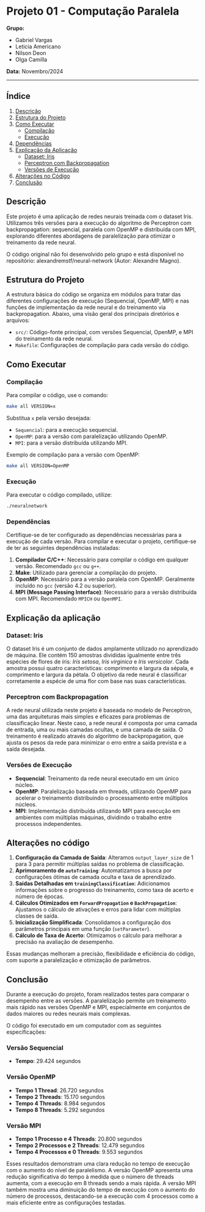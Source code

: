 
# Projeto 01 - Computação Paralela

**Grupo:**  
- Gabriel Vargas  
- Leticia Americano  
- Nilson Deon  
- Olga Camilla  

**Data:** Novembro/2024  

---

## Índice
1. [Descrição](#descrição)
2. [Estrutura do Projeto](#estrutura-do-projeto)
3. [Como Executar](#como-executar)
    - [Compilação](#compilação)
    - [Execução](#execução)
4. [Dependências](#dependências)
5. [Explicação da Aplicação](#explicação-da-aplicação)
    - [Dataset: Iris](#dataset-iris)
    - [Perceptron com Backpropagation](#perceptron-com-backpropagation)
    - [Versões de Execução](#versões-de-execução)
6. [Alterações no Código](#alterações-no-código)
7. [Conclusão](#conclusão)

## Descrição
Este projeto é uma aplicação de redes neurais treinada com o dataset Iris. Utilizamos três versões para a execução do algoritmo de Perceptron com backpropagation: sequencial, paralela com OpenMP e distribuída com MPI, explorando diferentes abordagens de paralelização para otimizar o treinamento da rede neural.

O código original não foi desenvolvido pelo grupo e está disponível no repositório: alexandremstf/neural-network (Autor: Alexandre Magno).

## Estrutura do Projeto
A estrutura básica do código se organiza em módulos para tratar das diferentes configurações de execução (Sequencial, OpenMP, MPI) e nas funções de implementação da rede neural e do treinamento via backpropagation. Abaixo, uma visão geral dos principais diretórios e arquivos:

- `src/`: Código-fonte principal, com versões Sequencial, OpenMP, e MPI do treinamento da rede neural.
- `Makefile`: Configurações de compilação para cada versão do código.

## Como Executar
### Compilação
Para compilar o código, use o comando:

```bash
make all VERSION=x
```

Substitua `x` pela versão desejada:
- `Sequencial`: para a execução sequencial.
- `OpenMP`: para a versão com paralelização utilizando OpenMP.
- `MPI`: para a versão distribuída utilizando MPI.

Exemplo de compilação para a versão com OpenMP:

```bash
make all VERSION=OpenMP
```

### Execução
Para executar o código compilado, utilize:

```bash
./neuralnetwork
```

### Dependências
Certifique-se de ter configurado as dependências necessárias para a execução de cada versão. Para compilar e executar o projeto, certifique-se de ter as seguintes dependências instaladas:

1. **Compilador C/C++**: Necessário para compilar o código em qualquer versão. Recomendado `gcc` ou `g++`.
2. **Make**: Utilizado para gerenciar a compilação do projeto.
3. **OpenMP**: Necessário para a versão paralela com OpenMP. Geralmente incluído no `gcc` (versão 4.2 ou superior).
4. **MPI (Message Passing Interface)**: Necessário para a versão distribuída com MPI. Recomendado `MPICH` ou `OpenMPI`.

## Explicação da aplicação
### Dataset: Iris
O dataset Iris é um conjunto de dados amplamente utilizado no aprendizado de máquina. Ele contém 150 amostras divididas igualmente entre três espécies de flores de íris: *Iris setosa*, *Iris virginica* e *Iris versicolor*. Cada amostra possui quatro características: comprimento e largura da sépala, e comprimento e largura da pétala. O objetivo da rede neural é classificar corretamente a espécie de uma flor com base nas suas características.

### Perceptron com Backpropagation
A rede neural utilizada neste projeto é baseada no modelo de Perceptron, uma das arquiteturas mais simples e eficazes para problemas de classificação linear. Neste caso, a rede neural é composta por uma camada de entrada, uma ou mais camadas ocultas, e uma camada de saída. O treinamento é realizado através do algoritmo de backpropagation, que ajusta os pesos da rede para minimizar o erro entre a saída prevista e a saída desejada.

### Versões de Execução
- **Sequencial**: Treinamento da rede neural executado em um único núcleo.
- **OpenMP**: Paralelização baseada em threads, utilizando OpenMP para acelerar o treinamento distribuindo o processamento entre múltiplos núcleos.
- **MPI**: Implementação distribuída utilizando MPI para execução em ambientes com múltiplas máquinas, dividindo o trabalho entre processos independentes.

## Alterações no código

1. **Configuração da Camada de Saída**: Alteramos `output_layer_size` de 1 para 3 para permitir múltiplas saídas no problema de classificação.
2. **Aprimoramento de `autoTraining`**: Automatizamos a busca por configurações ótimas de camada oculta e taxa de aprendizado.
3. **Saídas Detalhadas em `trainingClassification`**: Adicionamos informações sobre o progresso do treinamento, como taxa de acerto e número de épocas.
4. **Cálculos Otimizados em `ForwardPropagation` e `BackPropagation`**: Ajustamos o cálculo de ativações e erros para lidar com múltiplas classes de saída.
5. **Inicialização Simplificada**: Consolidamos a configuração dos parâmetros principais em uma função (`setParameter`).
6. **Cálculo de Taxa de Acerto**: Otimizamos o cálculo para melhorar a precisão na avaliação de desempenho.

Essas mudanças melhoram a precisão, flexibilidade e eficiência do código, com suporte a paralelização e otimização de parâmetros.

## Conclusão 
Durante a execução do projeto, foram realizados testes para comparar o desempenho entre as versões. A paralelização permite um treinamento mais rápido nas versões OpenMP e MPI, especialmente em conjuntos de dados maiores ou redes neurais mais complexas.

O código foi executado em um computador com as seguintes especificações:

### Versão Sequencial

- **Tempo**: 29.424 segundos

### Versão OpenMP

- **Tempo 1 Thread**: 26.720 segundos
- **Tempo 2 Threads**: 15.170 segundos
- **Tempo 4 Threads**: 8.984 segundos
- **Tempo 8 Threads**: 5.292 segundos

### Versão MPI

- **Tempo 1 Processo e 4 Threads**: 20.800 segundos
- **Tempo 2 Processos e 2 Threads**: 12.479 segundos
- **Tempo 4 Processos e 0 Threads**: 9.553 segundos

Esses resultados demonstram uma clara redução no tempo de execução com o aumento do nível de paralelismo. A versão OpenMP apresenta uma redução significativa do tempo à medida que o número de threads aumenta, com a execução em 8 threads sendo a mais rápida. A versão MPI também mostra uma diminuição do tempo de execução com o aumento do número de processos, destacando-se a execução com 4 processos como a mais eficiente entre as configurações testadas.
